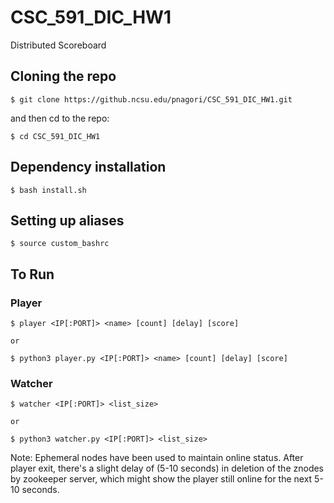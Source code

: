 # CSC_591_DIC_HW1
Distributed Scoreboard


## Cloning the repo

    $ git clone https://github.ncsu.edu/pnagori/CSC_591_DIC_HW1.git

and then cd to the repo:

    $ cd CSC_591_DIC_HW1

## Dependency installation

    $ bash install.sh

## Setting up aliases

    $ source custom_bashrc

## To Run

### Player
    
    $ player <IP[:PORT]> <name> [count] [delay] [score]
   
    or
   
    $ python3 player.py <IP[:PORT]> <name> [count] [delay] [score]
    
### Watcher

    $ watcher <IP[:PORT]> <list_size>
    
    or
    
    $ python3 watcher.py <IP[:PORT]> <list_size>

Note: Ephemeral nodes have been used to maintain online status. After player exit, there's a slight delay of (5-10 seconds) in deletion of the znodes by zookeeper server, which might show the player still online for the next 5-10 seconds.
